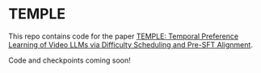 # TEMPLE

This repo contains code for the paper [TEMPLE: Temporal Preference Learning of Video LLMs via Difficulty Scheduling and Pre-SFT Alignment](https://arxiv.org/abs/2503.16929).

Code and checkpoints coming soon!
